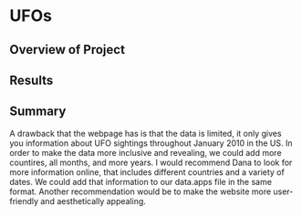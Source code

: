 # UFOs

## Overview of Project

## Results

## Summary

A drawback that the webpage has is that the data is limited, it only gives you information about UFO sightings throughout January 2010 in the US. In order to make the data more inclusive and revealing, we could add more countires, all months, and more years. I would recommend Dana to look for more information online, that includes different countries and a variety of dates. We could add that information to our data.apps file in the same format. Another recommendation would be to make the website more user-friendly and aesthetically appealing.
